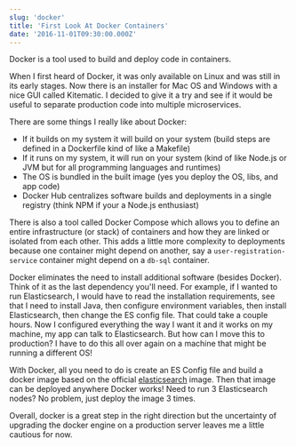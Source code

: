 ```yaml
---
slug: 'docker'
title: 'First Look At Docker Containers'
date: '2016-11-01T09:30:00.000Z'
---
```


Docker is a tool used to build and deploy code in containers.

When I first heard of Docker, it was only available on Linux and was still in its early stages. Now there is an installer for Mac OS and Windows with a nice GUI called Kitematic. I decided to give it a try and see if it would be useful to separate production code into multiple microservices.

There are some things I really like about Docker:

* If it builds on my system it will build on your system (build steps are defined in a Dockerfile kind of like a Makefile)
* If it runs on my system, it will run on your system (kind of like Node.js or JVM but for all programming languages and runtimes)
* The OS is bundled in the built image (yes you deploy the OS, libs, and app code)
* Docker Hub centralizes software builds and deployments in a single registry (think NPM if your a Node.js enthusiast)

There is also a tool called Docker Compose which allows you to define an entire infrastructure (or stack) of containers and how they are linked or isolated from each other. This adds a little more complexity to deployments because one container might depend on another, say a `user-registration-service` container might depend on a `db-sql` container.

Docker eliminates the need to install additional software (besides Docker). Think of it as the last dependency you'll need. For example, if I wanted to run Elasticsearch, I would have to read the installation requirements, see that I need to install Java, then configure environment variables, then install Elasticsearch, then change the ES config file. That could take a couple hours. Now I configured everything the way I want it and it works on my machine, my app can talk to Elasticsearch. But how can I move this to production? I have to do this all over again on a machine that might be running a different OS!

With Docker, all you need to do is create an ES Config file and build a docker image based on the official [elasticsearch](https://hub.docker.com/_/elasticsearch/) image. Then that image can be deployed anywhere Docker works! Need to run 3 Elasticsearch nodes? No problem, just deploy the image 3 times.

Overall, docker is a great step in the right direction but the uncertainty of upgrading the docker engine on a production server leaves me a little cautious for now.
